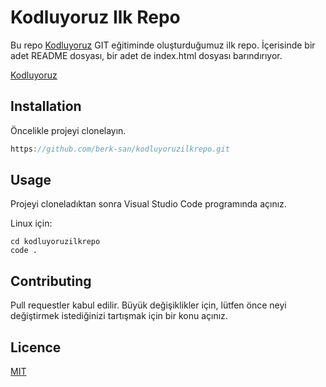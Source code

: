 # Kodluyoruz Ilk Repo

Bu repo [Kodluyoruz](https://kodluyoruz.org) GIT eğitiminde oluşturduğumuz ilk repo. İçerisinde bir adet README dosyası, bir adet de index.html dosyası barındırıyor.

[Kodluyoruz](https://imgur.com/a/fwTWhp9)

## Installation

Öncelikle projeyi clonelayın.

```swift
https://github.com/berk-san/kodluyoruzilkrepo.git
```

## Usage

Projeyi cloneladıktan sonra Visual Studio Code programında açınız.

Linux için:

```
cd kodluyoruzilkrepo
code .
```

## Contributing

Pull requestler kabul edilir. Büyük değişiklikler için, lütfen önce neyi değiştirmek istediğinizi tartışmak için bir konu açınız.

## Licence

[MIT](https://choosealicense.com/licenses/mit/)
